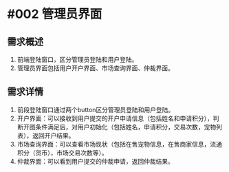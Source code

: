 # #002 管理员界面

## 需求概述
1. 前端登陆窗口，区分管理员登陆和用户登陆。
2. 管理员界面包括用户开户界面、市场查询界面、仲裁界面。

## 需求详情
1. 前段登陆窗口通过两个button区分管理员登陆和用户登陆。
2. 开户界面：可以接收到用户提交的开户申请信息（包括姓名和申请积分），判断开图条件满足后，对用户初始化（包括姓名，申请积分，交易次数，宠物列表），返回开户结果。
3. 市场查询界面：可以查看市场现状（包括在售宠物信息，在售商家信息，流通积分（货币），市场交易次数等）。
4. 仲裁界面：可以看到用户提交的仲裁申请，返回仲裁结果。
